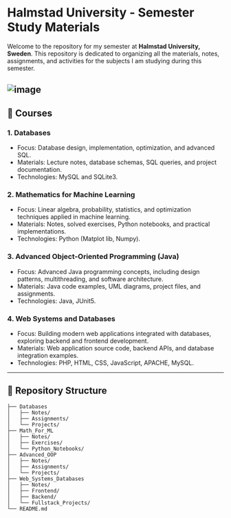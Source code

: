 # Halmstad University - Semester Study Materials

Welcome to the repository for my semester at **Halmstad University, Sweden**. This repository is dedicated to organizing all the materials, notes, assignments, and activities for the subjects I am studying during this semester. 

![image](https://github.com/user-attachments/assets/152ac1c2-130b-4da4-a075-62765c3969b5)
---

## 🏫 Courses  
### 1. Databases  
- Focus: Database design, implementation, optimization, and advanced SQL.  
- Materials: Lecture notes, database schemas, SQL queries, and project documentation.
- Technologies: MySQL and SQLite3.

### 2. Mathematics for Machine Learning  
- Focus: Linear algebra, probability, statistics, and optimization techniques applied in machine learning.  
- Materials: Notes, solved exercises, Python notebooks, and practical implementations.
- Technologies: Python (Matplot lib, Numpy).

### 3. Advanced Object-Oriented Programming (Java)  
- Focus: Advanced Java programming concepts, including design patterns, multithreading, and software architecture.  
- Materials: Java code examples, UML diagrams, project files, and assignments.
- Technologies: Java, JUnit5.

### 4. Web Systems and Databases  
- Focus: Building modern web applications integrated with databases, exploring backend and frontend development.
- Materials: Web application source code, backend APIs, and database integration examples.
- Technologies: PHP, HTML, CSS, JavaScript, APACHE, MySQL.  

---

## 📂 Repository Structure  

```plaintext
├── Databases  
│   ├── Notes/  
│   ├── Assignments/  
│   └── Projects/  
├── Math_For_ML  
│   ├── Notes/  
│   ├── Exercises/  
│   └── Python_Notebooks/  
├── Advanced_OOP  
│   ├── Notes/  
│   ├── Assignments/  
│   └── Projects/  
├── Web_Systems_Databases  
│   ├── Notes/  
│   ├── Frontend/  
│   ├── Backend/  
│   └── Fullstack_Projects/  
└── README.md  
